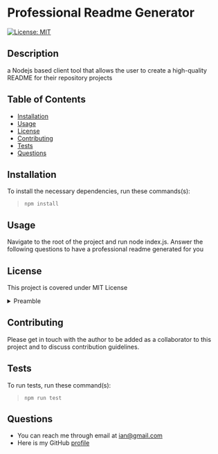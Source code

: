 # Professional Readme Generator

  [![License: MIT](https://img.shields.io/badge/License-MIT-yellow.svg)](https://opensource.org/licenses/MIT)

  ## Description
  a Nodejs based client tool that allows the user to create a high-quality README for their repository projects

  ## Table of Contents
  * [Installation](#installation)
  * [Usage](#usage)
  * [License](#license)
  * [Contributing](#contributing)
  * [Tests](#tests)
  * [Questions](#questions)

  ## Installation
  To install the necessary dependencies, run these commands(s):
  > ```npm install```


  ## Usage
  Navigate to the root of the project and run node index.js. Answer the following questions to have a professional readme generated for you

  ## License
  
This project is covered under MIT License

<details>
  <summary>
    Preamble
  </summary>

Copyright (c) 2024 Ian Hart


Permission is hereby granted, free of charge, to any person obtaining a copy
of this software and associated documentation files (the "Software"), to deal
in the Software without restriction, including without limitation the rights
to use, copy, modify, merge, publish, distribute, sublicense, and/or sell
copies of the Software, and to permit persons to whom the Software is
furnished to do so, subject to the following conditions:

The above copyright notice and this permission notice shall be included in all
copies or substantial portions of the Software.

THE SOFTWARE IS PROVIDED "AS IS", WITHOUT WARRANTY OF ANY KIND, EXPRESS OR
IMPLIED, INCLUDING BUT NOT LIMITED TO THE WARRANTIES OF MERCHANTABILITY,
FITNESS FOR A PARTICULAR PURPOSE AND NONINFRINGEMENT. IN NO EVENT SHALL THE
AUTHORS OR COPYRIGHT HOLDERS BE LIABLE FOR ANY CLAIM, DAMAGES OR OTHER
LIABILITY, WHETHER IN AN ACTION OF CONTRACT, TORT OR OTHERWISE, ARISING FROM,
OUT OF OR IN CONNECTION WITH THE SOFTWARE OR THE USE OR OTHER DEALINGS IN THE
SOFTWARE.



</details>


  ## Contributing
  Please get in touch with the author to be added as a collaborator to this project and to discuss contribution guidelines.

  ## Tests
  To run tests, run these command(s):

  > ```npm run test```

  ## Questions
  * You can reach me through email at ian@gmail.com
  * Here is my GitHub [profile](https://github.com/ianahart)
